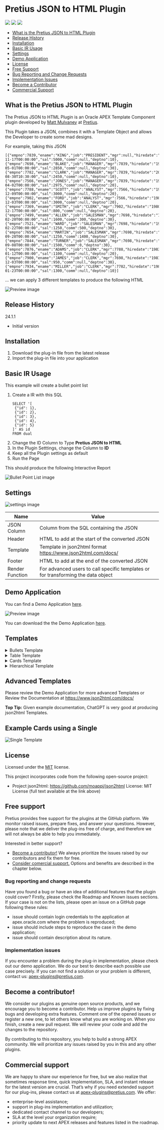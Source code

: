 <h1> Pretius JSON to HTML Plugin </h1>

![](https://camo.githubusercontent.com/ecc911ca3b98cf4590fd5df675b881c2c5d0da0a0f324debc71a12f3b10d49c3/68747470733a2f2f63646e2e7261776769742e636f6d2f44616e69336c53756e2f617065782d6769746875622d6261646765732f62376539353334312f6261646765732f617065782d706c7567696e2d62616467652e737667) ![](https://img.shields.io/badge/Plug--In%20Type-Region-orange) ![](https://camo.githubusercontent.com/4a17d6080dcbbe1578ebf02df457866d16a517510d3b4c836b3e0a5ecb11b2ad/68747470733a2f2f63646e2e7261776769742e636f6d2f44616e69336c53756e2f617065782d6769746875622d6261646765732f37393139663931332f6261646765732f617065782d6c6f76652d62616467652e737667)

- [What is the Pretius JSON to HTML Plugin](#what-is-the-pretius-json-to-html-plugin)
- [Release History](#release-history)
- [Installation](#installation)
- [Basic IR Usage](#basic-ir-usage)
- [Settings](#settings)
- [Demo Application](#demo-application)
- [License](#license)
- [Free Support](#free-support)
- [Bug Reporting and Change Requests](#bug-reporting-and-change-requests)
- [Implementation Issues](#implementation-issues)
- [Become a Contributor](#become-a-contributor)
- [Commercial Support](#commercial-support)


## What is the Pretius JSON to HTML Plugin

The Pretius JSON to HTML Plugin is an Oracle APEX Template Component plugin developed by [Matt Mulvaney](https://twitter.com/Matt_Mulvaney) at <a href="https://www.pretius.com" title="https://www.pretius.com">Pretius</a>. 

This Plugin takes a JSON, combines it with a Template Object and allows the Developer to create some mad designs. 

For example, taking this JSON
   ```
   [{"empno":7839,"ename":"KING","job":"PRESIDENT","mgr":null,"hiredate":"1981-11-17T00:00:00","sal":5000,"comm":null,"deptno":10},{"empno":7698,"ename":"BLAKE","job":"MANAGER","mgr":7839,"hiredate":"1981-05-01T00:00:00","sal":2850,"comm":null,"deptno":30},{"empno":7782,"ename":"CLARK","job":"MANAGER","mgr":7839,"hiredate":"2024-08-30T10:30:00","sal":2450,"comm":null,"deptno":10},{"empno":7566,"ename":"JONES","job":"MANAGER","mgr":7839,"hiredate":"1981-04-02T00:00:00","sal":2975,"comm":null,"deptno":20},{"empno":7788,"ename":"SCOTT","job":"ANALYST","mgr":7566,"hiredate":"1982-12-09T00:00:00","sal":3000,"comm":null,"deptno":20},{"empno":7902,"ename":"FORD","job":"ANALYST","mgr":7566,"hiredate":"1981-12-03T00:00:00","sal":3000,"comm":null,"deptno":20},{"empno":7369,"ename":"SMITH","job":"CLERK","mgr":7902,"hiredate":"1980-12-17T00:00:00","sal":800,"comm":null,"deptno":20},{"empno":7499,"ename":"ALLEN","job":"SALESMAN","mgr":7698,"hiredate":"1981-02-20T00:00:00","sal":1600,"comm":300,"deptno":30},{"empno":7521,"ename":"WARD","job":"SALESMAN","mgr":7698,"hiredate":"1981-02-22T00:00:00","sal":1250,"comm":500,"deptno":30},{"empno":7654,"ename":"MARTIN","job":"SALESMAN","mgr":7698,"hiredate":"1981-09-28T00:00:00","sal":1250,"comm":1400,"deptno":30},{"empno":7844,"ename":"TURNER","job":"SALESMAN","mgr":7698,"hiredate":"1981-09-08T00:00:00","sal":1500,"comm":0,"deptno":30},{"empno":7876,"ename":"ADAMS","job":"CLERK","mgr":7788,"hiredate":"1983-01-12T00:00:00","sal":1100,"comm":null,"deptno":20},{"empno":7900,"ename":"JAMES","job":"CLERK","mgr":7698,"hiredate":"1981-12-03T00:00:00","sal":950,"comm":null,"deptno":30},{"empno":7934,"ename":"MILLER","job":"CLERK","mgr":7782,"hiredate":"1982-01-23T00:00:00","sal":1300,"comm":null,"deptno":10}]
   ```

... we can apply 3 different templates to produce the following HTML

![Preview image](assets/preview.png)


## Release History
24.1.1
 - Initial version

## Installation
1. Download the plug-in file from the latest release
2. Import the plug-in file into your application

## Basic IR Usage

This example will create a bullet point list

1. Create a IR with this SQL
   ```
   SELECT '[
    {"id": 1},
    {"id": 2},
    {"id": 3},
    {"id": 4},
    {"id": 5}
   ]' AS id
   FROM dual
    ```
2. Change the ID Column to Type **Pretius JSON to HTML**
3. In the Plugin Setttings, change the Column to **ID**
4. Keep all the Plugin settings as default
5. Run the Page

This should produce the following Interactive Report

![Bullet Point List image](assets/id_list.png) 


## Settings

![settings image](assets/settings.png)

| Name                  | Value                                                                                   |
|-----------------------|-----------------------------------------------------------------------------------------|
| JSON Column           | Column from the SQL containing the JSON                                                 |
| Header                | HTML to add at the start of the converted JSON                                          |
| Template              | Template in json2html format https://www.json2html.com/docs/                           |
| Footer                | HTML to add at the end of the converted JSON                                            |
| Render Function       | For advanced users to call specific templates or for transforming the data object       |



## Demo Application
You can find a Demo Application [here](https://apex.oracle.com/pls/apex/r/luf/jsontohtml-plugin).
 
![Preview image](assets/demo_app.png)

You can download the the Demo Application [here](app/f231.sql).

## Templates

<details>
  <summary>Bullets Template</summary>

**JSON**
````
[
    {"id": 1 },
    {"id": 2 }
]
````
Header
````
<ul>
````
Template
```` 
{"<>": "li", "html":[
	{"<>": "span", "text": "${id}"}
 ]}
````
Footer
````
</ul>
````
</details>

<details>
  <summary>Table Template</summary>

**JSON**
````
[
    {"id": 1, "name": "one" },
    {"id": 2, "name": "two" }
]
````
**Header**
````
<table class="t-Report-report">
    <thead>
        <tr>
            <th class="t-Report-colHead mnw60" align="center" id="ID">ID</th>
            <th class="t-Report-colHead mnw300" align="left" id="NAME">Name</th>
        </tr>
    </thead>
````
**Template**
```` 
{
    "<>": "tr",
    "html": [
      { "<>": "td class='t-Report-cell' align='center' headers='ID'", "text": "${id}" },
      { "<>": "td class='t-Report-cell' align='left' headers='NAME'", "text": "${name}" }
    ]
}
````
**Footer**
````
</<table>
````
</details>

<details>
  <summary>Cards Template</summary>

**JSON**
````
with data as (
SELECT  
   'Emp' NAME,
    (SELECT JSON_ARRAYAGG(
             JSON_OBJECT(
               'empno' VALUE empno,
               'ename' VALUE ename,
               'job' VALUE job,
               'mgr' VALUE mgr,
               'hiredate' VALUE hiredate,
               'sal' VALUE sal,
               'comm' VALUE comm,
               'deptno' VALUE deptno
             )
           ) AS employees
    FROM EMP
    ) val
from dual)
SELECT val
  FROM data
````
**Header**
````
<ul class="t-Cards dm-TemplateOption-previewTarget  u-colors t-Cards--displaySubtitle t-Cards--featured t-Cards--block force-fa-lg t-Cards--displayIcons t-Cards--cols t-Cards--desc-2ln t-Cards--animColorFill">
````
**Template**
```` 
{
        "<>": "li",
        "class": "t-Cards-item",
        "html": [
            {
                "<>": "div",
                "class": "t-Card",
                "html": [
                    {
                        "<>": "a",
                        "href": "#",
                        "class": "t-Card-wrap",
                        "html": [
                            {
                                "<>": "div",
                                "class": "t-Card-icon u-color",
                                "html": [
                                    {
                                        "<>": "span",
                                        "class": "t-Icon fa fa-cloud",
                                        "html": [
                                            {
                                                "<>": "span",
                                                "class": "t-Card-initials",
                                                "role": "presentation",
                                                "html": "${ename[0]}"  // Initial of employee name
                                            }
                                        ]
                                    }
                                ]
                            },
                            {
                                "<>": "div",
                                "class": "t-Card-titleWrap",
                                "html": [
                                    {
                                        "<>": "h3",
                                        "class": "t-Card-title",
                                        "html": "${ename}"
                                    },
                                    {
                                        "<>": "h4",
                                        "class": "t-Card-subtitle",
                                        "html": "${location}"
                                    }
                                ]
                            },
                            {
                                "<>": "div",
                                "class": "t-Card-body",
                                "html": [
                                    {
                                        "<>": "div",
                                        "class": "t-Card-desc",
                                        "html": "Job: ${job} | Salary: $${sal}"
                                    },
                                    {
                                        "<>": "div",
                                        "class": "t-Card-info",
                                        "html": "Hired on: ${hiredate}"
                                    }
                                ]
                            },
                            {
                                "<>": "span",
                                "class": "t-Card-colorFill u-color",
                                "aria-hidden": "true"
                            }
                        ]
                    }
                ]
            }
        ]
    }
````
**Footer**
````
</ul>
````
</details>

<details>
  <summary>Hierarchical Template</summary>
  Check the Application
</details>


## Advanced Templates
Please review the Demo Application for more advanced Templates or Review the Documentation at https://www.json2html.com/docs/   

**Top Tip:** Given example documentation, ChatGPT is very good at producing json2html Templates.

## Example Cards using a Single
![Single Template](assets/single.png)

## License

Licensed under the [MIT](LICENSE) license.

This project incorporates code from the following open-source project:

- Project json2html: https://github.com/moappi/json2html
  License: MIT License (full text available at the link above)



## Free support
Pretius provides free support for the plugins at the GitHub platform. 
We monitor raised issues, prepare fixes, and answer your questions. However, please note that we deliver the plug-ins free of charge, and therefore we will not always be able to help you immediately. 

Interested in better support? 
* [Become a contributor!](#become-a-contributor) We always prioritize the issues raised by our contributors and fix them for free.
* [Consider comercial support.](#commercial-support) Options and benefits are described in the chapter below.

### Bug reporting and change requests
Have you found a bug or have an idea of additional features that the plugin could cover? Firstly, please check the Roadmap and Known issues sections. If your case is not on the lists, please open an issue on a GitHub page following these rules:
* issue should contain login credentials to the application at apex.oracle.com where the problem is reproduced;
* issue should include steps to reproduce the case in the demo application;
* issue should contain description about its nature.

### Implementation issues
If you encounter a problem during the plug-in implementation, please check out our demo application. We do our best to describe each possible use case precisely. If you can not find a solution or your problem is different, contact us: apex-plugins@pretius.com.

## Become a contributor!
We consider our plugins as genuine open source products, and we encourage you to become a contributor. Help us improve plugins by fixing bugs and developing extra features. Comment one of the opened issues or register a new one, to let others know what you are working on. When you finish, create a new pull request. We will review your code and add the changes to the repository.

By contributing to this repository, you help to build a strong APEX community. We will prioritize any issues raised by you in this and any other plugins.

## Commercial support
We are happy to share our experience for free, but we also realize that sometimes response time, quick implementation, SLA, and instant release for the latest version are crucial. That’s why if you need extended support for our plug-ins, please contact us at apex-plugins@pretius.com.
We offer:
* enterprise-level assistance;
* support in plug-ins implementation and utilization;
* dedicated contact channel to our developers;
* SLA at the level your organization require;
* priority update to next APEX releases and features listed in the roadmap.

